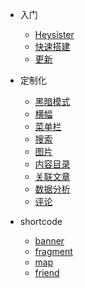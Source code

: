 - 入门  
    - [Heysister](README.md)
    - [快速搭建](quick-start.md)
    - [更新](CHANGELOG.md)
- 定制化
    - [黑暗模式](customize/darkmode.md)
    - [横幅](customize/banner.md)
    - [菜单栏](customize/menu.md)
    - [搜索](customize/search.md)
    - [图片](customize/picture.md)
    - [内容目录](customize/toc.md)
    - [关联文章](customize/related.md)
    - [数据分析](customize/web-analytics.md)
    - [评论](customize/social-comments.md)

- shortcode
    - [banner](shortcodes/banner.md)
    - [fragment](shortcodes/fragment.md)
    - [map](shortcodes/map.md)
    - [friend](shortcodes/friend.md)
